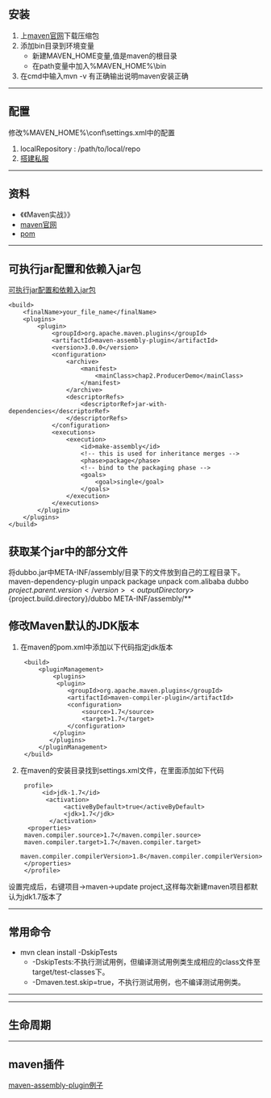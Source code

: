 ## 安装
1. 上[maven官网](https://maven.apache.org/download.cgi)下载压缩包
2. 添加bin目录到环境变量
   * 新建MAVEN_HOME变量,值是maven的根目录
   * 在path变量中加入%MAVEN_HOME%\bin
3. 在cmd中输入mvn -v 有正确输出说明maven安装正确


---
## 配置
修改%MAVEN_HOME%\conf\settings.xml中的配置
1.  localRepository : /path/to/local/repo
2.  [搭建私服](https://blog.csdn.net/wild46cat/article/details/73697109)

---
## 资料
* 《《Maven实战》》
* [maven官网](https://maven.apache.org/)
* [pom](http://maven.apache.org/pom.html)


---
## 可执行jar配置和依赖入jar包
[可执行jar配置和依赖入jar包](http://blog.51cto.com/coffee/2091717)

    <build>
        <finalName>your_file_name</finalName>
        <plugins>
            <plugin>
                <groupId>org.apache.maven.plugins</groupId>
                <artifactId>maven-assembly-plugin</artifactId>
                <version>3.0.0</version>
                <configuration>
                    <archive>
                        <manifest>
                            <mainClass>chap2.ProducerDemo</mainClass>
                        </manifest>
                    </archive>
                    <descriptorRefs>
                        <descriptorRef>jar-with-dependencies</descriptorRef>
                    </descriptorRefs>
                </configuration>
                <executions>
                    <execution>
                        <id>make-assembly</id>
                        <!-- this is used for inheritance merges -->
                        <phase>package</phase>
                        <!-- bind to the packaging phase -->
                        <goals>
                            <goal>single</goal>
                        </goals>
                    </execution>
                </executions>
            </plugin>
        </plugins>
    </build>

## 获取某个jar中的部分文件
将dubbo.jar中META-INF/assembly/目录下的文件放到自己的工程目录下。
    <plugin>
    	<artifactId>maven-dependency-plugin</artifactId>
    	<executions>
    		<execution>
    			<id>unpack</id>
    			<phase>package</phase>
    			<goals>
    				<goal>unpack</goal>
    			</goals>
    			<configuration>
    				<artifactItems>
    					<artifactItem>
    						<groupId>com.alibaba</groupId>
    						<artifactId>dubbo</artifactId>
    						<version>${project.parent.version}</version>
    						<outputDirectory>${project.build.directory}/dubbo</outputDirectory>
    						<includes>META-INF/assembly/**</includes>
    					</artifactItem>
    				</artifactItems>
    			</configuration>
    		</execution>
    	</executions>
    </plugin>

## 修改Maven默认的JDK版本
1. 在maven的pom.xml中添加以下代码指定jdk版本

        <build>    
            <pluginManagement>    
                <plugins>    
                 <plugin>      
                    <groupId>org.apache.maven.plugins</groupId>      
                    <artifactId>maven-compiler-plugin</artifactId>      
                    <configuration>      
                        <source>1.7</source>      
                        <target>1.7</target>      
                    </configuration>      
                </plugin>      
               </plugins>    
            </pluginManagement>    
        </build>    

2. 在maven的安装目录找到settings.xml文件，在里面添加如下代码

        profile>      
             <id>jdk-1.7</id>      
              <activation>      
                   <activeByDefault>true</activeByDefault>      
                   <jdk>1.7</jdk>      
               </activation>      
         <properties>      
        maven.compiler.source>1.7</maven.compiler.source>      
        maven.compiler.target>1.7</maven.compiler.target>      
        maven.compiler.compilerVersion>1.8</maven.compiler.compilerVersion>             
        </properties>      
        </profile>    

设置完成后，右键项目->maven->update project,这样每次新建maven项目都默认为jdk1.7版本了  


---
## 常用命令
* mvn clean install -DskipTests
  *  -DskipTests:不执行测试用例，但编译测试用例类生成相应的class文件至target/test-classes下。
  *  -Dmaven.test.skip=true，不执行测试用例，也不编译测试用例类。

----


---
## 生命周期


---
## maven插件
[maven-assembly-plugin例子](https://maven.apache.org/plugins/maven-assembly-plugin/examples/single/filtering-some-distribution-files.html)










    